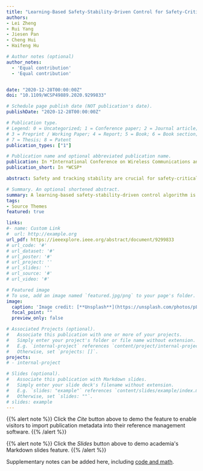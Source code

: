 ```yaml
---
title: "Learning-Based Safety-Stability-Driven Control for Safety-Critical Systems under Model Uncertainties"
authors:
- Lei Zheng
- Rui Yang
- Jiesen Pan
- Cheng Hui
- Haifeng Hu

# Author notes (optional)
author_notes:
  - 'Equal contribution'
  - 'Equal contribution'


date: "2020-12-28T00:00:00Z"
doi: "10.1109/WCSP49889.2020.9299833"

# Schedule page publish date (NOT publication's date).
publishDate: "2020-12-28T00:00:00Z"

# Publication type.
# Legend: 0 = Uncategorized; 1 = Conference paper; 2 = Journal article;
# 3 = Preprint / Working Paper; 4 = Report; 5 = Book; 6 = Book section;
# 7 = Thesis; 8 = Patent
publication_types: ["1"]

# Publication name and optional abbreviated publication name.
publication: In *International Conference on Wireless Communications and Signal Processing*
publication_short: In *WCSP*

abstract: Safety and tracking stability are crucial for safety-critical systems such as self-driving cars, autonomous mobile robots, and industrial manipulators. To efficiently control safety-critical systems to ensure their safety and achieve tracking stability, accurate system dynamic models are usually required. However, accurate system models are not always available in practice. In this paper, a learning-based safety-stability-driven control (LBSC) algorithm is presented to guarantee the safety and tracking stability for nonlinear safety-critical systems subject to control input constraints under model uncertainties. Gaussian Processes (GPs) are employed to learn the model error between the nominal model and the actual system dynamics, and the estimated mean and variance of the model error are used to quantify a high-confidence uncertainty bound. Using this estimated uncertainty bound, a safety barrier constraint is devised to ensure safety, and a stability constraint is developed to achieve rapid and accurate tracking. Then the proposed LBSC method is formulated as a quadratic program incorporating the safety barrier, the stability constraint, and the control constraints. The effectiveness of the LBSC method is illustrated on the safety-critical connected cruise control (CCC) system simulator under model uncertainties.

# Summary. An optional shortened abstract.
summary: A learning-based safety-stability-driven control algorithm is presented to guarantee the safety and tracking stability for nonlinear safety-critical systems subject to control input constraints under model uncertainties.
tags:
- Source Themes
featured: true

links:
#- name: Custom Link
#  url: http://example.org
url_pdf: https://ieeexplore.ieee.org/abstract/document/9299833
# url_code: '#'
# url_dataset: '#'
# url_poster: '#'
# url_project: ''
# url_slides: ''
# url_source: '#'
# url_video: '#'

# Featured image
# To use, add an image named `featured.jpg/png` to your page's folder. 
image:
  caption: 'Image credit: [**Unsplash**](https://unsplash.com/photos/pLCdAaMFLTE)'
  focal_point: ""
  preview_only: false

# Associated Projects (optional).
#   Associate this publication with one or more of your projects.
#   Simply enter your project's folder or file name without extension.
#   E.g. `internal-project` references `content/project/internal-project/index.md`.
#   Otherwise, set `projects: []`.
projects:
# - internal-project

# Slides (optional).
#   Associate this publication with Markdown slides.
#   Simply enter your slide deck's filename without extension.
#   E.g. `slides: "example"` references `content/slides/example/index.md`.
#   Otherwise, set `slides: ""`.
# slides: example
---
```


{{% alert note %}}
Click the *Cite* button above to demo the feature to enable visitors to import publication metadata into their reference management software.
{{% /alert %}}

{{% alert note %}}
Click the *Slides* button above to demo academia's Markdown slides feature.
{{% /alert %}}

Supplementary notes can be added here, including [code and math](https://sourcethemes.com/academic/docs/writing-markdown-latex/).

